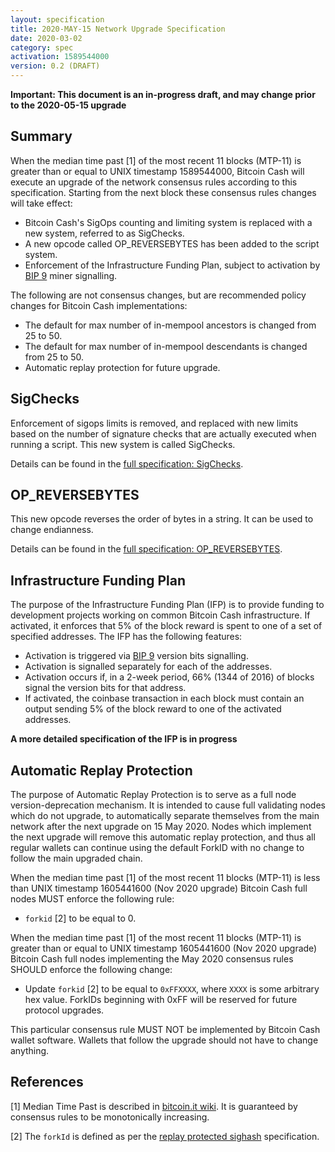 ```yaml
---
layout: specification
title: 2020-MAY-15 Network Upgrade Specification
date: 2020-03-02
category: spec
activation: 1589544000
version: 0.2 (DRAFT)
---
```


**Important: This document is an in-progress draft, and may change prior to the 2020-05-15 upgrade**

## Summary

When the median time past [1] of the most recent 11 blocks (MTP-11) is greater than or equal to UNIX timestamp 1589544000,
Bitcoin Cash will execute an upgrade of the network consensus rules according to this specification.
Starting from the next block these consensus rules changes will take effect:

* Bitcoin Cash's SigOps counting and limiting system is replaced with a new system, referred to as SigChecks.
* A new opcode called OP_REVERSEBYTES has been added to the script system.
* Enforcement of the Infrastructure Funding Plan, subject to activation by [BIP 9](https://github.com/bitcoin/bips/blob/master/bip-0009.mediawiki)  miner signalling.

The following are not consensus changes, but are recommended policy changes for Bitcoin Cash implementations:

* The default for max number of in-mempool ancestors is changed from 25 to 50.
* The default for max number of in-mempool descendants is changed from 25 to 50.
* Automatic replay protection for future upgrade.

## SigChecks

Enforcement of sigops limits is removed, and replaced with new limits based on the number of signature checks that are actually executed when running a script. This new system is called SigChecks.

Details can be found in the [full specification: SigChecks](https://github.com/bitcoincashorg/bitcoincash.org/blob/master/spec/2020-05-15-sigchecks.md).

## OP_REVERSEBYTES

This new opcode reverses the order of bytes in a string. It can be used to change endianness.

Details can be found in the [full specification: OP_REVERSEBYTES](https://github.com/bitcoincashorg/bitcoincash.org/blob/master/spec/2020-05-15-op_reversebytes.md).

## Infrastructure Funding Plan

The purpose of the Infrastructure Funding Plan (IFP) is to provide funding to development projects working on common Bitcoin Cash infrastructure. If activated, it enforces that 5% of the block reward is spent to one of a set of specified addresses. The IFP has the following features:

* Activation is triggered via [BIP 9](https://github.com/bitcoin/bips/blob/master/bip-0009.mediawiki) version bits signalling.
* Activation is signalled separately for each of the addresses.
* Activation occurs if, in a 2-week period, 66% (1344 of 2016) of blocks signal the version bits for that address.
* If activated, the coinbase transaction in each block must contain an output sending 5% of the block reward to one of the activated addresses.

**A more detailed specification of the IFP is in progress**

## Automatic Replay Protection

The purpose of Automatic Replay Protection is to serve as a full node version-deprecation mechanism. It is intended to cause 
full validating nodes which do not upgrade, to automatically separate themselves from the main network after the next
upgrade on 15 May 2020. Nodes which implement the next upgrade will remove this automatic replay protection, and thus all regular
wallets can continue using the default ForkID with no change to follow the main upgraded chain.

When the median time past [1] of the most recent 11 blocks (MTP-11) is less than UNIX timestamp 1605441600 (Nov 2020 upgrade)
Bitcoin Cash full nodes MUST enforce the following rule:

 * `forkid` [2] to be equal to 0.

When the median time past [1] of the most recent 11 blocks (MTP-11) is greater than or equal to UNIX timestamp 1605441600
(Nov 2020 upgrade) Bitcoin Cash full nodes implementing the May 2020 consensus rules SHOULD enforce the following change:

 * Update `forkid` [2] to be equal to `0xFFXXXX`, where `XXXX` is some arbitrary hex value.
   ForkIDs beginning with 0xFF will be reserved for future protocol upgrades.

This particular consensus rule MUST NOT be implemented by Bitcoin Cash wallet software. Wallets that follow the upgrade
should not have to change anything.

## References

[1] Median Time Past is described in [bitcoin.it wiki](https://en.bitcoin.it/wiki/Block_timestamp).
It is guaranteed by consensus rules to be monotonically increasing.

[2] The `forkId` is defined as per the [replay protected sighash](replay-protected-sighash.md) specification.
